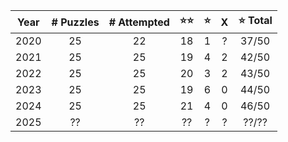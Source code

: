 | **Year** | **# Puzzles** | **# Attempted** | **⭐⭐** | **⭐** | **X** | **⭐ Total** |
|:--------:|:-------------:|:---------------:|:------:|:-----:|:-----:|:-----------:|
|   2020   |      25       |       22        |   18   |   1   |   ?   |    37/50    |
|   2021   |      25       |       25        |   19   |   4   |   2   |    42/50    |
|   2022   |      25       |       25        |   20   |   3   |   2   |    43/50    |
|   2023   |      25       |       25        |   19   |   6   |   0   |    44/50    |
|   2024   |      25       |       25        |   21   |   4   |   0   |    46/50    |
|   2025   |      ??       |       ??        |   ??   |   ?   |   ?   |    ??/??    |
